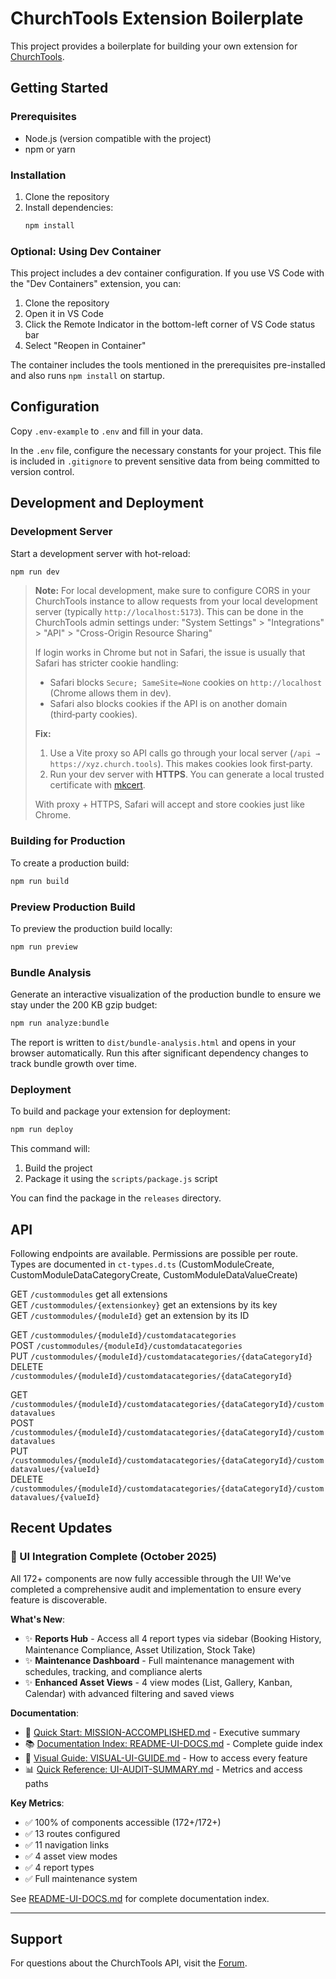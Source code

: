 # ChurchTools Extension Boilerplate

This project provides a boilerplate for building your own extension for [ChurchTools](https://www.church.tools).

## Getting Started

### Prerequisites

-   Node.js (version compatible with the project)
-   npm or yarn

### Installation

1. Clone the repository
2. Install dependencies:
    ```bash
    npm install
    ```

### Optional: Using Dev Container

This project includes a dev container configuration. If you use VS Code with the "Dev Containers" extension, you can:

1. Clone the repository
2. Open it in VS Code
3. Click the Remote Indicator in the bottom-left corner of VS Code status bar
4. Select "Reopen in Container"

The container includes the tools mentioned in the prerequisites pre-installed and also runs `npm install` on startup.

## Configuration

Copy `.env-example` to `.env` and fill in your data.

In the `.env` file, configure the necessary constants for your project. This file is included in `.gitignore` to prevent sensitive data from being committed to version control.

## Development and Deployment

### Development Server

Start a development server with hot-reload:

```bash
npm run dev
```

> **Note:** For local development, make sure to configure CORS in your ChurchTools
> instance to allow requests from your local development server
> (typically `http://localhost:5173`).
> This can be done in the ChurchTools admin settings under:
> "System Settings" > "Integrations" > "API" > "Cross-Origin Resource Sharing"
>
> If login works in Chrome but not in Safari, the issue is usually that Safari has stricter cookie handling:
> - Safari blocks `Secure; SameSite=None` cookies on `http://localhost` (Chrome allows them in dev).
> - Safari also blocks cookies if the API is on another domain (third‑party cookies).
>
> **Fix:**
> 1. Use a Vite proxy so API calls go through your local server (`/api → https://xyz.church.tools`). This makes cookies look first‑party.
> 2. Run your dev server with **HTTPS**. You can generate a local trusted certificate with [mkcert](https://github.com/FiloSottile/mkcert).
>
> With proxy + HTTPS, Safari will accept and store cookies just like Chrome.

### Building for Production

To create a production build:

```bash
npm run build
```

### Preview Production Build

To preview the production build locally:

```bash
npm run preview
```

### Bundle Analysis

Generate an interactive visualization of the production bundle to ensure we stay under the 200 KB gzip budget:

```bash
npm run analyze:bundle
```

The report is written to `dist/bundle-analysis.html` and opens in your browser automatically. Run this after significant dependency changes to track bundle growth over time.

### Deployment

To build and package your extension for deployment:

```bash
npm run deploy
```

This command will:

1. Build the project
2. Package it using the `scripts/package.js` script

You can find the package in the `releases` directory.

## API

Following endpoints are available. Permissions are possible per route. Types are documented in `ct-types.d.ts` (CustomModuleCreate, CustomModuleDataCategoryCreate, CustomModuleDataValueCreate)

GET `/custommodules` get all extensions  
GET `/custommodules/{extensionkey}` get an extensions by its key  
GET `/custommodules/{moduleId}` get an extension by its ID

GET `/custommodules/{moduleId}/customdatacategories`  
POST `/custommodules/{moduleId}/customdatacategories`  
PUT `/custommodules/{moduleId}/customdatacategories/{dataCategoryId}`  
DELETE `/custommodules/{moduleId}/customdatacategories/{dataCategoryId}`

GET `/custommodules/{moduleId}/customdatacategories/{dataCategoryId}/customdatavalues`  
POST `/custommodules/{moduleId}/customdatacategories/{dataCategoryId}/customdatavalues`  
PUT `/custommodules/{moduleId}/customdatacategories/{dataCategoryId}/customdatavalues/{valueId}`  
DELETE `/custommodules/{moduleId}/customdatacategories/{dataCategoryId}/customdatavalues/{valueId}`

## Recent Updates

### 🎉 UI Integration Complete (October 2025)

All 172+ components are now fully accessible through the UI! We've completed a comprehensive audit and implementation to ensure every feature is discoverable.

**What's New**:
- ✨ **Reports Hub** - Access all 4 report types via sidebar (Booking History, Maintenance Compliance, Asset Utilization, Stock Take)
- ✨ **Maintenance Dashboard** - Full maintenance management with schedules, tracking, and compliance alerts
- ✨ **Enhanced Asset Views** - 4 view modes (List, Gallery, Kanban, Calendar) with advanced filtering and saved views

**Documentation**:
- 📖 [Quick Start: MISSION-ACCOMPLISHED.md](MISSION-ACCOMPLISHED.md) - Executive summary
- 📚 [Documentation Index: README-UI-DOCS.md](README-UI-DOCS.md) - Complete guide index
- 🎨 [Visual Guide: VISUAL-UI-GUIDE.md](VISUAL-UI-GUIDE.md) - How to access every feature
- 📊 [Quick Reference: UI-AUDIT-SUMMARY.md](UI-AUDIT-SUMMARY.md) - Metrics and access paths

**Key Metrics**:
- ✅ 100% of components accessible (172+/172+)
- ✅ 13 routes configured
- ✅ 11 navigation links
- ✅ 4 asset view modes
- ✅ 4 report types
- ✅ Full maintenance system

See [README-UI-DOCS.md](README-UI-DOCS.md) for complete documentation index.

---

## Support

For questions about the ChurchTools API, visit the [Forum](https://forum.church.tools).

